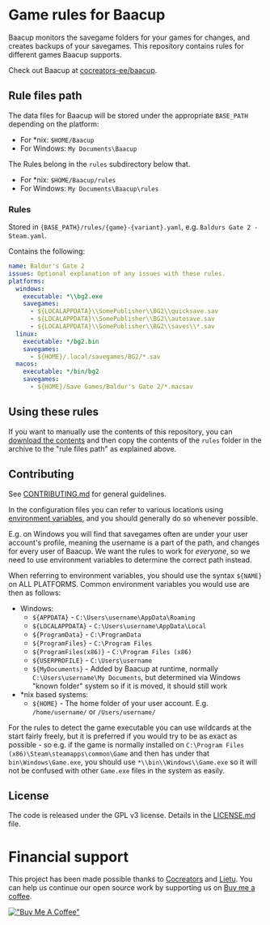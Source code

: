 # Game rules for Baacup

Baacup monitors the savegame folders for your games for changes, and creates backups of your
savegames. This repository contains rules for different games Baacup supports.

Check out Baacup at [cocreators-ee/baacup](https://github.com/cocreators-ee/baacup).

## Rule files path

The data files for Baacup will be stored under the appropriate `BASE_PATH` depending on the
platform:

- For \*nix: `$HOME/Baacup`
- For Windows: `My Documents\Baacup`

The Rules belong in the `rules` subdirectory below that.

- For \*nix: `$HOME/Baacup/rules`
- For Windows: `My Documents\Baacup\rules`

### Rules

Stored in `{BASE_PATH}/rules/{game}-{variant}.yaml`, e.g. `Baldurs Gate 2 - Steam.yaml`.

Contains the following:

```yaml
name: Baldur's Gate 2
issues: Optional explanation of any issues with these rules.
platforms:
  windows:
    executable: *\\bg2.exe
    savegames:
      - ${LOCALAPPDATA}\\SomePublisher\\BG2\\quicksave.sav
      - ${LOCALAPPDATA}\\SomePublisher\\BG2\\autosave.sav
      - ${LOCALAPPDATA}\\SomePublisher\\BG2\\saves\\*.sav
  linux:
    executable: */bg2.bin
    savegames:
      - ${HOME}/.local/savegames/BG2/*.sav
  macos:
    executable: */bin/bg2
    savegames:
      - ${HOME}/Save Games/Baldur's Gate 2/*.macsav
```

## Using these rules

If you want to manually use the contents of this repository, you can
[download the contents](https://github.com/cocreators-ee/baacup-rules/archive/refs/heads/main.zip)
and then copy the contents of the `rules` folder in the archive to the "rule files path" as
explained above.

## Contributing

See [CONTRIBUTING.md](./CONTRIBUTING.md) for general guidelines.

In the configuration files you can refer to various locations using
[environment variables](https://www.howtogeek.com/787217/how-to-edit-environment-variables-on-windows-10-or-11/),
and you should generally do so whenever possible.

E.g. on Windows you will find that savegames often are under your user account's profile, meaning
the username is a part of the path, and changes for every user of Baacup. We want the rules to work
for _everyone_, so we need to use environment variables to determine the correct path instead.

When referring to environment variables, you should use the syntax `${NAME}` on ALL PLATFORMS.
Common environment variables you would use are then as follows:

- Windows:
  - `${APPDATA}` - `C:\Users\username\AppData\Roaming`
  - `${LOCALAPPDATA}` - `C:\Users\username\AppData\Local`
  - `${ProgramData}` - `C:\ProgramData`
  - `${ProgramFiles}` - `C:\Program Files`
  - `${ProgramFiles(x86)}` - `C:\Program Files (x86)`
  - `${USERPROFILE}` - `C:\Users\username`
  - `${MyDocuments}` - Added by Baacup at runtime, normally `C:\Users\username\My Documents`, but
    determined via Windows "known folder" system so if it is moved, it should still work
- \*nix based systems:
  - `${HOME}` - The home folder of your user account. E.g. `/home/username/` or `/Users/username/`

For the rules to detect the game executable you can use wildcards at the start fairly freely, but it
is preferred if you would try to be as exact as possible - so e.g. if the game is normally installed
on `C:\Program Files (x86)\Steam\steamapps\common\Game` and then has under that
`bin\Windows\Game.exe`, you should use `*\\bin\\Windows\\Game.exe` so it will not be confused with
other `Game.exe` files in the system as easily.

## License

The code is released under the GPL v3 license. Details in the [LICENSE.md](./LICENSE.md) file.

# Financial support

This project has been made possible thanks to [Cocreators](https://cocreators.ee) and
[Lietu](https://lietu.net). You can help us continue our open source work by supporting us on
[Buy me a coffee](https://www.buymeacoffee.com/cocreators).

[!["Buy Me A Coffee"](https://www.buymeacoffee.com/assets/img/custom_images/orange_img.png)](https://www.buymeacoffee.com/cocreators)
